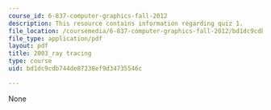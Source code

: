 ```yaml
---
course_id: 6-837-computer-graphics-fall-2012
description: This resource contains information regarding quiz 1.
file_location: /coursemedia/6-837-computer-graphics-fall-2012/bd1dc9cdb744de87238ef9d34735546c_MIT6_837F12_2003qz1_ray_tr.pdf
file_type: application/pdf
layout: pdf
title: 2003_ray tracing
type: course
uid: bd1dc9cdb744de87238ef9d34735546c

---
```

None